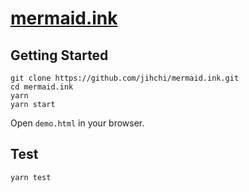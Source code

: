 # [mermaid.ink](https://mermaid.ink)

## Getting Started

```
git clone https://github.com/jihchi/mermaid.ink.git
cd mermaid.ink
yarn
yarn start
```

Open `demo.html` in your browser.

## Test

```
yarn test
```
